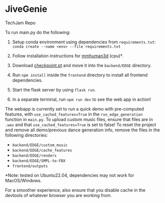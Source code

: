 # JiveGenie

TechJam Repo

To run main.py do the following:

1. Setup conda environment using dependencies from `requirements.txt`:
   `conda create --name <env> --file requirements.txt`

2. Follow installation instructions for [mmhuman3d](https://mmhuman3d.readthedocs.io/en/latest/install.html#) (cpu)*.

3. Download [checkpoint.pt](https://drive.google.com/file/d/1BAR712cVEqB8GR37fcEihRV_xOC-fZrZ/view?usp=share_link) and move it into the `backend/EDGE` directory.

6. Run `npm install` inside the `frontend` directory to install all frontend dependencies.

7. Start the flask server by using `flask run`.

8. In a separate terminal, run `npm run dev` to see the web app in action!

The webapp is currently set to run a quick demo with pre-computed features, with `use_cached_features=True` in the `run_edge_generation` function in `main.py`. To upload custom music files, ensure that files are in `.wav` and that `use_cached_features=True` is set to false! To reset the project and remove all demo/previous dance generation info, remove the files in the following directories:

- `backend/EDGE/custom_music`
- `backend/EDGE/cache_features`
- `backend/EDGE/renders`
- `backend/EDGE/SMPL-to-FBX`
- `frontend/outputs`

\*Note: tested on Ubuntu22.04, dependencies may not work for MacOS/Windows. 

For a smoother experience, also ensure that you disable cache in the devtools of whatever browser you are working from.
